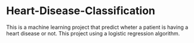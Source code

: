# Heart-Disease-Classification
This is a machine learning project that predict wheter a patient is having a heart disease or not. This project using a logistic regression algorithm.
